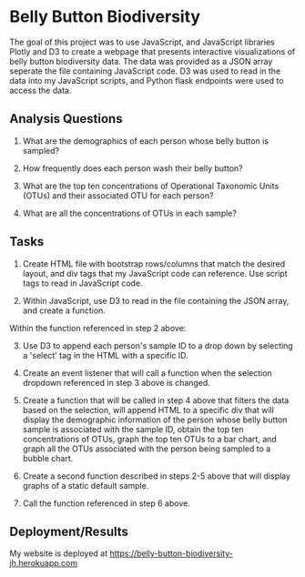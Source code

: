 # Belly Button Biodiversity

The goal of this project was to use JavaScript, and JavaScript libraries Plotly and D3 to create a webpage that presents interactive visualizations of belly button biodiversity data. The data was provided as a JSON array seperate the file containing JavaScript code. D3 was used to read in the data into my JavaScript scripts, and Python flask endpoints were used to access the data.

## Analysis Questions

1. What are the demographics of each person whose belly button is sampled? 

2. How frequently does each person wash their belly button? 

3. What are the top ten concentrations of Operational Taxonomic Units (OTUs) and their associated OTU for each person?

4. What are all the concentrations of OTUs in each sample?

## Tasks

1. Create HTML file with bootstrap rows/columns that match the desired layout, and div tags that my JavaScript code can reference. Use script tags to read in JavaScript code.

2. Within JavaScript, use D3 to read in the file containing the JSON array, and create a function.

Within the function referenced in step 2 above:

3. Use D3 to append each person's sample ID to a drop down by selecting a 'select' tag in the HTML with a specific ID.

4. Create an event listener that will call a function when the selection dropdown referenced in step 3 above is changed.

5. Create a function that will be called in step 4 above that filters the data based on the selection, will append HTML to a specific div that will display the demographic information of the person whose belly button sample is associated with the sample ID, obtain the top ten concentrations of OTUs, graph the top ten OTUs to a bar chart, and graph all the OTUs associated with the person being sampled to a bubble chart. 

6. Create a second function described in steps 2-5 above that will display graphs of a static default sample.

7. Call the function referenced in step 6 above. 

## Deployment/Results

My website is deployed at https://belly-button-biodiversity-jh.herokuapp.com



